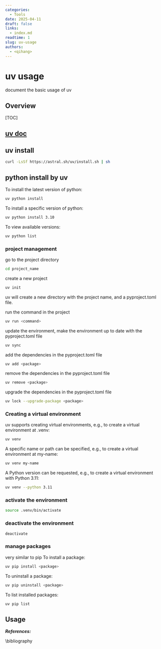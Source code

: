 ```yaml
---
categories:
  - Tools
date: 2025-04-11
draft: false
links:
  - index.md
readtime: 1
slug: uv-usage
authors:
  - <qihang>
---
```

# uv usage
document the basic usage of uv
<!-- more -->
## Overview
[TOC]
## [uv doc](https://docs.astral.sh/uv/)

## uv install
```bash
curl -LsSf https://astral.sh/uv/install.sh | sh
```
## python install by uv
To install the latest version of python:
```bash
uv python install
```
To install a specific version of python:
```bash
uv python install 3.10
```
To view available versions:
```bash
uv python list
```
### project management
go to the project directory
```bash
cd project_name
```

create a new project
```bash
uv init
```
uv will create a new directory with the project name, and a pyproject.toml file.

run the command in the project
```bash
uv run <command>
```

update the environment, make the environment up to date with the pyproject.toml file
```bash
uv sync
```

add the dependencies in the pyproject.toml file
```bash
uv add <package>
```

remove the dependencies in the pyproject.toml file
```bash
uv remove <package>
```

upgrade the dependencies in the pyproject.toml file
```bash
uv lock --upgrade-package <package>
```

### Creating a virtual environment
uv supports creating virtual environments, e.g., to create a virtual environment at .venv:
```bash
uv venv
```
A specific name or path can be specified, e.g., to create a virtual environment at my-name:
```bash
uv venv my-name
```
A Python version can be requested, e.g., to create a virtual environment with Python 3.11:
```bash
uv venv --python 3.11
```

### activate the environment
```bash
source .venv/bin/activate
```

### deactivate the environment
```bash
deactivate
```

### manage packages
very similar to pip
To install a package:
```bash
uv pip install <package>
```
To uninstall a package:
```bash
uv pip uninstall <package>
```
To list installed packages:
```bash
uv pip list
```








## Usage


***References:***

\bibliography


